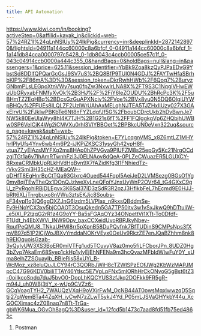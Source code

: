 ```yaml
---
title: API Automation
---
```






https://www.kiwi.com/in/booking?activeStep=0&affilid=kayak_in&clickid=web-57%24RZ1l%24qLnNSlUy%24lkPig&currency=inr&deeplinkId=28721428970&flightsId=04911a144cc60000c8a6bfcf_0-04911a144cc60000c8a6bfcf_1-1a141db84cca0000797c5428_0-1db8043c4ccb00005ce57c1f_0-043c04914ccb0000a444c355_0&handBags=0&holdBags=null&lang=in&passengers=1&price=625.11&session_identifier=YbBk9Zoa8kzQyPJPaEDvG9YbstSd8DDlfQPQarGcGsJ9SV7uS%2BQ8BfP9TUl0N4GDJ%2FAYTwHfaSBrhbKlP%2F86mA%3D%3D&session_token=DkrRwhHWb%2F6Qog7%2BuryzGNbmPLsLEGpoXtnVWy7suq0fpZw3NxwlrLNA8X%2FT9S3C1NqglVHwEWuUbGRyxabFNMfyXvOk%2B3HJ%2F%2FiY6leZOUDU%2BhRcPc3K%2F5uBHmTZZEqHBq%2BDcsGzGuAPXNciv%2FVoe%2BVx8yu0N5DQ6OlgiUYWpBHQy%2FFUEs8ILQLZF2UzIWrUAhAxMELqhNJTEA5TJZHxIIUzy027X3GAxElrvU%2FJklwPBKbTe6Nt8nFYZLdgfJf5G%2FboubCDrcUkb2hDvBwnJe7NW5k80EeUIaWyy8hI4K7TJH%2B1G21s6fT%2FF1FQIggkgVp6ZHQbjhUWBw0SP6VeICjK4Wg2iCMVXu0rhl3VIYBBOet%2BPBkcUN0eVxn322uq&source_page=kayak&sub1=web-57%24RZ1l%24qLnNSlUy%24lkPig&token=E7YLcqgnVMS_x8Z6mtLZ1MHYhrlPlyUfs4Ynv6wb4m6P2-jJKPiZKSC31ysyGh42vpH8f-vtua77_yElAzsMYFXg2ms8HAp0hZPVGva9PlUFZM8s25epGy5Kc21NrgOCdzgITGt1a6v7lhAmRTwnhFzl3J0ELNAov8dQeA-0PLZeCWuazER5LGUXCY-8RxeaCRMbkUpRLkHVdHgBvn9X7fAZidKfg3I1FNhiedTz-rVky2Smi3H35cHZ-MEaQW--qDHfT8EgHnrBpCtTQa93Glxrc4Oued544FqpI5AeiJeD2LVMSezg0BGsO1Yg0my8qjTEwTheQx1DOnQJzlweXyLneQFoiYJnxUyWnP2OVr64_tG4GXxC9gU_zPyRgohiRBjDLEgvx3K6Sal37iD3zSdR3R2ozJ3HfikbFeL7hEcmd9E0HJJ-bRIt6XLjTnrgbuxo8nVWu3ztsEKJjc8Soubs-sF34ypl1q3jQ6ggDXZJnG6lzdm5LVPIax_n9kxsQBddmSe-Fv9HNoYCX3xv5bjCOAOT3OsuQkedn5GA7TP50itv3w1vSxJkwQ9hDTtuIiW-_e5iXl_P2tzgG2rR1z4G9oYY-Ba5sFGAqOYz34ONpettVi1XTt-To0Dfdf-F1Udt_h4EbXWVi_INW9Opv_baxCCXeidUvoRBPJkyNbev-RqufPeQMU8_TNkaUHMI8rr5pXpnB58DuPQvfnk7BfTUDinS9CMPsNps3fXmVB97d51P2lCjWoJBXyYmddaNOKrVEyx0OeUv9RkzZE7enJQaBZhhm8nk8h9EIOquoisGzab-3yQyIvUW3XS3BoER0miVTFg1ud5TCuvyV8az0mo5fiLFCborJPn_8UDZ0Hg3bZvp7AkaEm68Syep1ckHp1ylyEjEhNFENa9m3hcQvazMFbIdWlwFuY0Y_sUma8elhZZSGuayIb_BBleRis58xUYi_B-WcMoz_xz8eluQuJLCY94rC3QORbJWiH8cTZWISPzEOfJWg2KbWzMAPJMpcC47G96KDV0biliTTAY46Ytlsc5E7VpLpFNx5mlORhHrCkONvoG5gBst6tZ3-0oiIkcoSpdq7duJ5bvO0-DopLhKQCYUS3zfJkq2DOFkk9FR5gR-m94J_uh0WBj3tjY_x-wUp9CVZz6-GCqVoagTYH2_7WAUQzVXqH9oVXjrFwM_OcNB44AT0pwsMqxlwwzqD5Sqtji27qWemBTa44ZqXH_iyCwN7zZLwT5ykJ4Yd_P05mLJSVaGHYkbY44u_XcGOCXimac4zZ0Bnaq7n8Tt-TrGa-gbWK6Mua_OGvOh8agQ%3D&user_id=12fcd5b1473c7aad8fd51fb75ed4865c

1. Postman 

